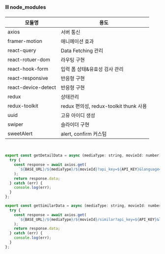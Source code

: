 ### ⛓ node_modules

| 모듈명              | 용도                                   |
| ------------------- | -------------------------------------- |
| axios               | 서버 통신                              |
| framer-motion       | 애니메이션 효과                        |
| react-query         | Data Fetching 관리                     |
| react-rotuer-dom    | 라우팅 구현                            |
| react-hook-form     | 입력 폼 상태&유효성 검사 관리          |
| react-responsive    | 반응형 구현                            |
| react-device-detect | 반응형 구현                            |
| redux               | 상태관리                               |
| redux-toolkit       | redux 편의성, redux-toolkit thunk 사용 |
| uuid                | 고유 아이디 생성                       |
| swiper              | 슬라이더 구현                          |
| sweetAlert          | alert, confirm 커스텀                  |

<br>

```js
export const getDetailData = async (mediaType: string, movieId: number) => {
  try {
    const response = await axios.get(
      `${BASE_URL}/${mediaType}/${movieId}?api_key=${API_KEY}&language=ko`
    );
    return response.data;
  } catch (err) {
    console.log(err);
  }
};

export const getSimilarData = async (mediaType: string, movieId: number) => {
  try {
    const response = await axios.get(
      `${BASE_URL}/${mediaType}/${movieId}/similar?api_key=${API_KEY}&language=ko`
    );
    return response.data;
  } catch (err) {
    console.log(err);
  }
};
```
